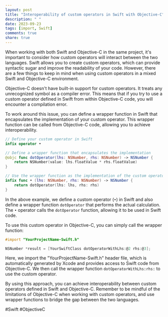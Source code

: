 ```yaml
---
layout: post
title: "Interoperability of custom operators in Swift with Objective-C"
description: " "
date: 2023-09-23
tags: [import, Swift]
comments: true
share: true
---
```


When working with both Swift and Objective-C in the same project, it's important to consider how custom operators will interact between the two languages. Swift allows you to create custom operators, which can provide syntactic sugar and improve the readability of your code. However, there are a few things to keep in mind when using custom operators in a mixed Swift and Objective-C environment.

Objective-C doesn't have built-in support for custom operators. It treats any unrecognized symbol as a compiler error. This means that if you try to use a custom operator defined in Swift from within Objective-C code, you will encounter a compilation error.

To work around this issue, you can define a wrapper function in Swift that encapsulates the implementation of your custom operator. This wrapper function can be called from Objective-C code, allowing you to achieve interoperability.

```swift
// Define your custom operator in Swift
infix operator •

// Define a wrapper function that encapsulates the implementation
@objc func dotOperator(lhs: NSNumber, rhs: NSNumber) -> NSNumber {
    return NSNumber(value: lhs.floatValue * rhs.floatValue)
}

// Use the wrapper function as the implementation of the custom operator
infix func • (lhs: NSNumber, rhs: NSNumber) -> NSNumber {
    return dotOperator(lhs: lhs, rhs: rhs)
}
```

In the above example, we define a custom operator (`•`) in Swift and also define a wrapper function `dotOperator` that performs the actual calculation. The `•` operator calls the `dotOperator` function, allowing it to be used in Swift code.

To use this custom operator in Objective-C, you can simply call the wrapper function:

```objective-c
#import "YourProjectName-Swift.h"

NSNumber *result = [YourSwiftClass dotOperatorWithLhs:@2 rhs:@3];
```

Here, we import the "YourProjectName-Swift.h" header file, which is automatically generated by Xcode and provides access to Swift code from Objective-C. We then call the wrapper function `dotOperatorWithLhs:rhs:` to use the custom operator.

By using this approach, you can achieve interoperability between custom operators defined in Swift and Objective-C. Remember to be mindful of the limitations of Objective-C when working with custom operators, and use wrapper functions to bridge the gap between the two languages.

#Swift #ObjectiveC